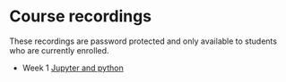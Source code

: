 # Course recordings
These recordings are password protected and only available to students who are currently enrolled.

- Week 1 [Jupyter and python](https://ucla.zoom.us/rec/share/dhjnPuaPKkiR8x6UAGVKPDMo1EweotSJah-LqZfXMLOCsrtvCH3_p8MSvFP1xCnQ.oQsuUIH8ev4R8nOE?startTime=1641253585000)
